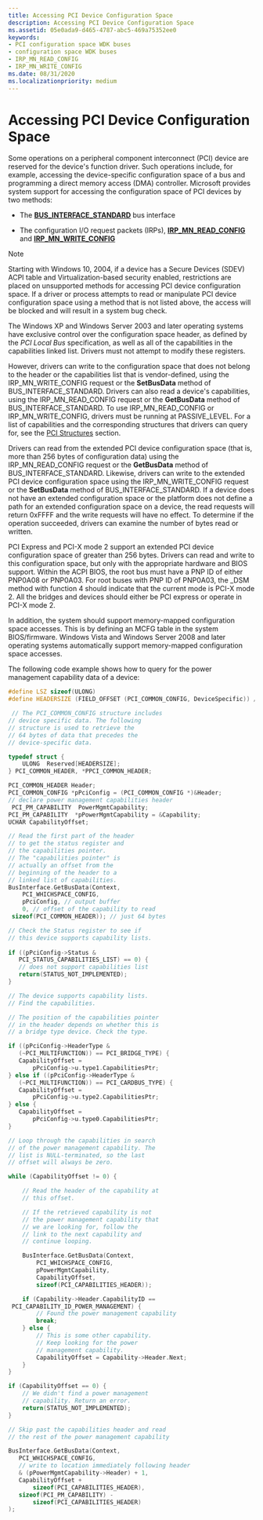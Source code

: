 ```yaml
---
title: Accessing PCI Device Configuration Space
description: Accessing PCI Device Configuration Space
ms.assetid: 05e0ada9-d465-4787-abc5-469a75352ee0
keywords:
- PCI configuration space WDK buses
- configuration space WDK buses
- IRP_MN_READ_CONFIG
- IRP_MN_WRITE_CONFIG
ms.date: 08/31/2020
ms.localizationpriority: medium
---
```


# Accessing PCI Device Configuration Space


Some operations on a peripheral component interconnect (PCI) device are reserved for the device's function driver. Such operations include, for example, accessing the device-specific configuration space of a bus and programming a direct memory access (DMA) controller. Microsoft provides system support for accessing the configuration space of PCI devices by two methods:

-   The [**BUS\_INTERFACE\_STANDARD**](https://docs.microsoft.com/windows-hardware/drivers/ddi/wdm/ns-wdm-_bus_interface_standard) bus interface

-   The configuration I/O request packets (IRPs), [**IRP\_MN\_READ\_CONFIG**](https://docs.microsoft.com/windows-hardware/drivers/kernel/irp-mn-read-config) and [**IRP\_MN\_WRITE\_CONFIG**](https://docs.microsoft.com/windows-hardware/drivers/kernel/irp-mn-write-config)

>[!NOTE]
>Starting with Windows 10, 2004, if a device has a Secure Devices (SDEV) ACPI table and Virtualization-based security enabled, restrictions are placed on unsupported methods for accessing PCI device configuration space. If a driver or process attempts to read or manipulate PCI device configuration space using a method that is not listed above, the access will be blocked and will result in a system bug check.

The Windows XP and Windows Server 2003 and later operating systems have exclusive control over the configuration space header, as defined by the *PCI Local Bus* specification, as well as all of the capabilities in the capabilities linked list. Drivers must not attempt to modify these registers.

However, drivers can write to the configuration space that does not belong to the header or the capabilities list that is vendor-defined, using the IRP\_MN\_WRITE\_CONFIG request or the **SetBusData** method of BUS\_INTERFACE\_STANDARD. Drivers can also read a device's capabilities, using the IRP\_MN\_READ\_CONFIG request or the **GetBusData** method of BUS\_INTERFACE\_STANDARD. To use IRP\_MN\_READ\_CONFIG or IRP\_MN\_WRITE\_CONFIG, drivers must be running at PASSIVE\_LEVEL. For a list of capabilities and the corresponding structures that drivers can query for, see the [PCI Structures](https://docs.microsoft.com/windows-hardware/drivers/ddi/index) section.

Drivers can read from the extended PCI device configuration space (that is, more than 256 bytes of configuration data) using the IRP\_MN\_READ\_CONFIG request or the **GetBusData** method of BUS\_INTERFACE\_STANDARD. Likewise, drivers can write to the extended PCI device configuration space using the IRP\_MN\_WRITE\_CONFIG request or the **SetBusData** method of BUS\_INTERFACE\_STANDARD. If a device does not have an extended configuration space or the platform does not define a path for an extended configuration space on a device, the read requests will return 0xFFFF and the write requests will have no effect. To determine if the operation succeeded, drivers can examine the number of bytes read or written.

PCI Express and PCI-X mode 2 support an extended PCI device configuration space of greater than 256 bytes. Drivers can read and write to this configuration space, but only with the appropriate hardware and BIOS support. Within the ACPI BIOS, the root bus must have a PNP ID of either PNP0A08 or PNP0A03. For root buses with PNP ID of PNP0A03, the \_DSM method with function 4 should indicate that the current mode is PCI-X mode 2. All the bridges and devices should either be PCI express or operate in PCI-X mode 2.

In addition, the system should support memory-mapped configuration space accesses. This is by defining an MCFG table in the system BIOS/firmware. Windows Vista and Windows Server 2008 and later operating systems automatically support memory-mapped configuration space accesses.

The following code example shows how to query for the power management capability data of a device:

```cpp
#define LSZ sizeof(ULONG)
#define HEADERSIZE (FIELD_OFFSET (PCI_COMMON_CONFIG, DeviceSpecific)) / LSZ

 // The PCI_COMMON_CONFIG structure includes 
// device specific data. The following
// structure is used to retrieve the
// 64 bytes of data that precedes the
// device-specific data.

typedef struct {
    ULONG  Reserved[HEADERSIZE];
} PCI_COMMON_HEADER, *PPCI_COMMON_HEADER;

PCI_COMMON_HEADER Header;
PCI_COMMON_CONFIG *pPciConfig = (PCI_COMMON_CONFIG *)&Header;
// declare power management capabilities header
 PCI_PM_CAPABILITY  PowerMgmtCapability;
PCI_PM_CAPABILITY  *pPowerMgmtCapability = &Capability; 
UCHAR CapabilityOffset;

// Read the first part of the header
// to get the status register and
// the capabilities pointer.
// The "capabilities pointer" is
// actually an offset from the
// beginning of the header to a
// linked list of capabilities.
BusInterface.GetBusData(Context,
    PCI_WHICHSPACE_CONFIG,
    pPciConfig, // output buffer
    0, // offset of the capability to read
 sizeof(PCI_COMMON_HEADER)); // just 64 bytes

// Check the Status register to see if 
// this device supports capability lists.
 
if ((pPciConfig->Status &
   PCI_STATUS_CAPABILITIES_LIST) == 0) {
   // does not support capabilities list
   return(STATUS_NOT_IMPLEMENTED);
}

// The device supports capability lists.
// Find the capabilities.

// The position of the capabilities pointer
// in the header depends on whether this is 
// a bridge type device. Check the type.

if ((pPciConfig->HeaderType & 
   (~PCI_MULTIFUNCTION)) == PCI_BRIDGE_TYPE) {
   CapabilityOffset = 
       pPciConfig->u.type1.CapabilitiesPtr;
} else if ((pPciConfig->HeaderType & 
   (~PCI_MULTIFUNCTION)) == PCI_CARDBUS_TYPE) {
   CapabilityOffset = 
       pPciConfig->u.type2.CapabilitiesPtr;
} else {
   CapabilityOffset = 
       pPciConfig->u.type0.CapabilitiesPtr;
}

// Loop through the capabilities in search
// of the power management capability. The
// list is NULL-terminated, so the last 
// offset will always be zero.

while (CapabilityOffset != 0) {

    // Read the header of the capability at 
    // this offset.

    // If the retrieved capability is not
    // the power management capability that
    // we are looking for, follow the
    // link to the next capability and
    // continue looping.

    BusInterface.GetBusData(Context,
        PCI_WHICHSPACE_CONFIG,
        pPowerMgmtCapability,
        CapabilityOffset,
        sizeof(PCI_CAPABILITIES_HEADER));

    if (Capability->Header.CapabilityID ==
 PCI_CAPABILITY_ID_POWER_MANAGEMENT) {
        // Found the power management capability
        break;
    } else {
        // This is some other capability.
        // Keep looking for the power 
        // management capability.
        CapabilityOffset = Capability->Header.Next;
    }
}

if (CapabilityOffset == 0) {
    // We didn't find a power management
    // capability. Return an error.
    return(STATUS_NOT_IMPLEMENTED);
}

// Skip past the capabilities header and read
// the rest of the power management capability

BusInterface.GetBusData(Context,
   PCI_WHICHSPACE_CONFIG,
   // write to location immediately following header
   & (pPowerMgmtCapability->Header) + 1, 
   CapabilityOffset + 
       sizeof(PCI_CAPABILITIES_HEADER),
   sizeof(PCI_PM_CAPABILITY) - 
       sizeof(PCI_CAPABILITIES_HEADER)
);
```

 

 




